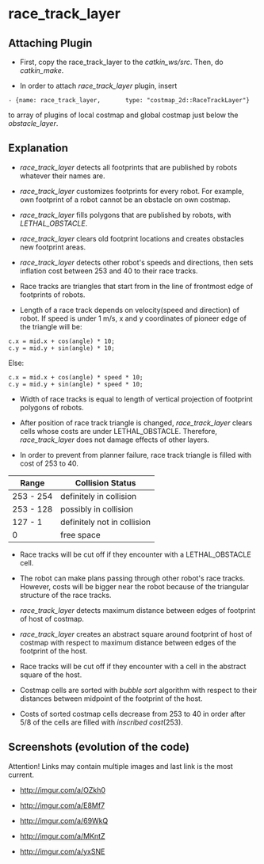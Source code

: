 **race_track_layer**
==================

## Attaching Plugin

* First, copy the race\_track\_layer to the *catkin_ws/src*. Then, do *catkin_make*.

*  In order to attach *race\_track\_layer* plugin, insert

```
- {name: race_track_layer,       type: "costmap_2d::RaceTrackLayer"}
```

to array of plugins of local costmap and global costmap just below the *obstacle_layer*.

## Explanation

* *race\_track\_layer* detects all footprints that are published by robots whatever their names are.

* *race\_track\_layer* customizes footprints for every robot. For example, own footprint of a robot cannot be an obstacle on own costmap.

* *race\_track\_layer* fills polygons that are published by robots, with *LETHAL_OBSTACLE*.

* *race\_track\_layer* clears old footprint locations and creates obstacles new footprint areas.

* *race\_track\_layer* detects other robot's speeds and directions, then sets inflation cost between 253 and 40 to their race tracks.

* Race tracks are triangles that start from in the line of frontmost edge of footprints of robots.

* Length of a race track depends on velocity(speed and direction) of robot. If speed is under 1 m/s, x and y coordinates of pioneer edge of the triangle will be:
```
c.x = mid.x + cos(angle) * 10;
c.y = mid.y + sin(angle) * 10;
```
Else:
```
c.x = mid.x + cos(angle) * speed * 10;
c.y = mid.y + sin(angle) * speed * 10;
```


* Width of race tracks is equal to length of vertical projection of footprint polygons of robots.

* After position of race track triangle is changed, *race\_track\_layer* clears cells whose costs are under LETHAL_OBSTACLE. Therefore, *race\_track\_layer* does not damage effects of other layers.

* In order to prevent from planner failure, race track triangle is filled with cost of 253 to 40.

| Range        | Collision Status   |
| ------------- | ------------- |
| 253 - 254 | definitely in collision |
| 253 - 128 | possibly in collision |
| 127 - 1 | definitely not in collision |
| 0 | free space |


* Race tracks will be cut off if they encounter with a LETHAL_OBSTACLE cell.

* The robot can make plans passing through other robot's race tracks. However, costs will be bigger near the robot because of the triangular structure of the race tracks.

* *race\_track\_layer* detects maximum distance between edges of footprint of host of costmap.

* *race\_track\_layer* creates an abstract square around footprint of host of costmap with respect to maximum distance between edges of the footprint of the host.

* Race tracks will be cut off if they encounter with a cell in the abstract square of the host.

* Costmap cells are sorted with *bubble sort* algorithm with respect to their distances between midpoint of the footprint of the host.

* Costs of sorted costmap cells decrease from 253 to 40 in order after 5/8 of the cells are filled with *inscribed cost*(253).

## Screenshots (evolution of the code)

Attention! Links may contain multiple images and last link is the most current.

* http://imgur.com/a/OZkh0

* http://imgur.com/a/E8Mf7

* http://imgur.com/a/69WkQ

* http://imgur.com/a/MKntZ

* http://imgur.com/a/yxSNE
